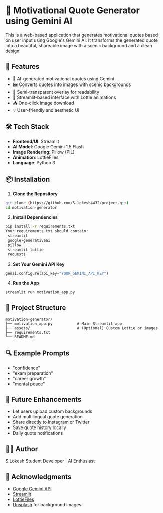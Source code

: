 # 🌟 Motivational Quote Generator using Gemini AI

This is a web-based application that generates motivational quotes based on user input using Google's Gemini AI. It transforms the generated quote into a beautiful, shareable image with a scenic background and a clean design.

## 🚀 Features

- 🔮 AI-generated motivational quotes using Gemini
- 🖼️ Converts quotes into images with scenic backgrounds
- 🧊 Semi-transparent overlay for readability
- 🎨 Streamlit-based interface with Lottie animations
- 📥 One-click image download
- 💡 User-friendly and aesthetic UI

## 🛠️ Tech Stack

- **Frontend/UI**: Streamlit  
- **AI Model**: Google Gemini 1.5 Flash  
- **Image Rendering**: Pillow (PIL)  
- **Animation**: LottieFiles  
- **Language**: Python 3

## 📦 Installation

1. **Clone the Repository**
```bash
git clone (https://github.com/S-lokesh4432/project.git)
cd motivation-generator
```

2. **Install Dependencies**
```bash
pip install -r requirements.txt
Your requirements.txt should contain:
 streamlit
 google-generativeai
 pillow
 streamlit-lottie
 requests
```

3. **Set Your Gemini API Key**
```python
genai.configure(api_key="YOUR_GEMINI_API_KEY")
```

4. **Run the App**
```bash
streamlit run motivation_app.py
```

## 🧱 Project Structure

```
motivation-generator/
├── motivation_app.py           # Main Streamlit app
├── assets/                     # (Optional) Custom Lottie or images
├── requirements.txt
└── README.md
```

## 🔍 Example Prompts

- "confidence"
- "exam preparation"
- "career growth"
- "mental peace"

## 🚧 Future Enhancements

- Let users upload custom backgrounds  
- Add multilingual quote generation  
- Share directly to Instagram or Twitter  
- Save quote history locally  
- Daily quote notifications

## 👨‍💻 Author

S.Lokesh 
Student Developer | AI Enthusiast

## 🙏 Acknowledgments

- [Google Gemini API](https://ai.google.dev/)
- [Streamlit](https://streamlit.io/)
- [LottieFiles](https://lottiefiles.com/)
- [Unsplash](https://unsplash.com/) for background images
